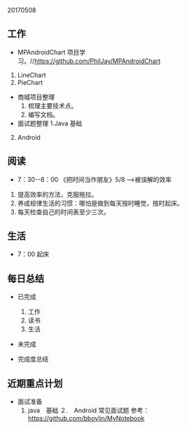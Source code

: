 20170508

工作
---
- MPAndroidChart 项目学习。//https://github.com/PhilJay/MPAndroidChart
 1. LineChart
 2. PieChart 
- 商城项目整理
  1. 梳理主要技术点。
  2. 编写文档。
- 面试题整理
 1.Java 基础 
 2. Android 

阅读
----
- 7：30--8：00  《把时间当作朋友》5/8 -->被误解的效率
 1. 提高效率的方法，克服拖拉。
 2. 养成规律生活的习惯：哪怕是做到每天按时睡觉，按时起床。
 3. 每天检查自己的时间表至少三次。



生活
----
- 7：00 起床


每日总结
--------
- 已完成
  1. 工作
  2. 读书
  3. 生活

- 未完成

- 完成度总结
 

近期重点计划
-----------
- 面试准备
  1. java　基础
  ２.　Android 常见面试题 参考：https://github.com/bboylin/MyNotebook

